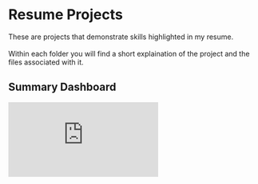 # Resume Projects

These are projects that demonstrate skills highlighted in my resume.<br />
<br />
Within each folder you will find a short explaination of the project and the files associated with it. 

## Summary Dashboard
![alt text](https://github.com/asilich123/Resume_Projects/blob/main/Silich%20Resume%202022%20-%20Data.pdf?raw=true)